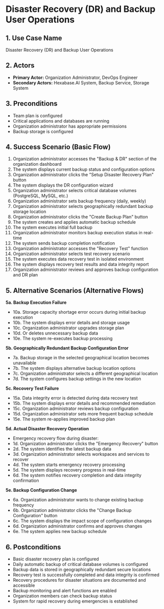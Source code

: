 # Disaster Recovery (DR) and Backup User Operations

## 1. Use Case Name
Disaster Recovery (DR) and Backup User Operations

## 2. Actors
- **Primary Actor:** Organization Administrator, DevOps Engineer
- **Secondary Actors:** Hexabase.AI System, Backup Service, Storage System

## 3. Preconditions
- Team plan is configured
- Critical applications and databases are running
- Organization administrator has appropriate permissions
- Backup storage is configured

## 4. Success Scenario (Basic Flow)
1. Organization administrator accesses the "Backup & DR" section of the organization dashboard
2. The system displays current backup status and configuration options
3. Organization administrator clicks the "Setup Disaster Recovery Plan" button
4. The system displays the DR configuration wizard
5. Organization administrator selects critical database volumes (PostgreSQL, MySQL, etc.)
6. Organization administrator sets backup frequency (daily, weekly)
7. Organization administrator selects geographically redundant backup storage location
8. Organization administrator clicks the "Create Backup Plan" button
9. The system creates and applies automatic backup schedule
10. The system executes initial full backup
11. Organization administrator monitors backup execution status in real-time
12. The system sends backup completion notification
13. Organization administrator accesses the "Recovery Test" function
14. Organization administrator selects test recovery scenario
15. The system executes data recovery test in isolated environment
16. The system displays recovery test results and data integrity report
17. Organization administrator reviews and approves backup configuration and DR plan

## 5. Alternative Scenarios (Alternative Flows)
**5a. Backup Execution Failure**
- 10a. Storage capacity shortage error occurs during initial backup execution
- 10b. The system displays error details and storage usage
- 10c. Organization administrator upgrades storage plan
- 10d. Or deletes unnecessary backup data
- 10e. The system re-executes backup processing

**5b. Geographically Redundant Backup Configuration Error**
- 7a. Backup storage in the selected geographical location becomes unavailable
- 7b. The system displays alternative backup location options
- 7c. Organization administrator selects a different geographical location
- 7d. The system configures backup settings in the new location

**5c. Recovery Test Failure**
- 15a. Data integrity error is detected during data recovery test
- 15b. The system displays error details and recommended remediation
- 15c. Organization administrator reviews backup configuration
- 15d. Organization administrator sets more frequent backup schedule
- 15e. The system re-applies improved backup plan

**5d. Actual Disaster Recovery Operation**
- Emergency recovery flow during disaster:
- 1d. Organization administrator clicks the "Emergency Recovery" button
- 2d. The system identifies the latest backup data
- 3d. Organization administrator selects workspaces and services to recover
- 4d. The system starts emergency recovery processing
- 5d. The system displays recovery progress in real-time
- 6d. The system notifies recovery completion and data integrity confirmation

**5e. Backup Configuration Change**
- 6a. Organization administrator wants to change existing backup frequency
- 6b. Organization administrator clicks the "Change Backup Configuration" button
- 6c. The system displays the impact scope of configuration changes
- 6d. Organization administrator confirms and approves changes
- 6e. The system applies new backup schedule

## 6. Postconditions
- Basic disaster recovery plan is configured
- Daily automatic backup of critical database volumes is configured
- Backup data is stored in geographically redundant secure locations
- Recovery test is successfully completed and data integrity is confirmed
- Recovery procedures for disaster situations are documented and accessible
- Backup monitoring and alert functions are enabled
- Organization members can check backup status
- System for rapid recovery during emergencies is established 